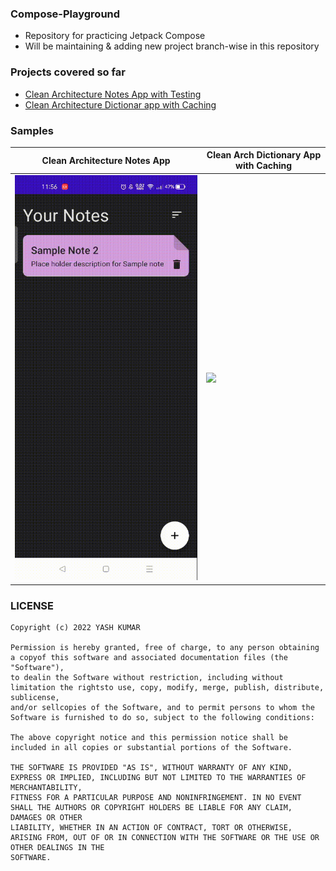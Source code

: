 ### **Compose-Playground**
- Repository for practicing Jetpack Compose
- Will be maintaining & adding new project branch-wise in this repository

### **Projects covered so far**
- [Clean Architecture Notes App with Testing](https://github.com/YashKr01/Compose-Notes-App-with-Testing)
- [Clean Architecture Dictionar app with Caching](https://github.com/YashKr01/Compose-Playground/tree/dictionary)

### **Samples**
| Clean Architecture Notes App | Clean Arch Dictionary App with Caching |
 --------------|------------|
 | ![](samples/video_notes.gif) | ![](samples/video_dictionary.gif)  |

### **LICENSE**

```
Copyright (c) 2022 YASH KUMAR

Permission is hereby granted, free of charge, to any person obtaining a copyof this software and associated documentation files (the "Software"),
to dealin the Software without restriction, including without limitation the rightsto use, copy, modify, merge, publish, distribute, sublicense,
and/or sellcopies of the Software, and to permit persons to whom the Software is furnished to do so, subject to the following conditions:

The above copyright notice and this permission notice shall be included in all copies or substantial portions of the Software.

THE SOFTWARE IS PROVIDED "AS IS", WITHOUT WARRANTY OF ANY KIND, EXPRESS OR IMPLIED, INCLUDING BUT NOT LIMITED TO THE WARRANTIES OF MERCHANTABILITY,
FITNESS FOR A PARTICULAR PURPOSE AND NONINFRINGEMENT. IN NO EVENT SHALL THE AUTHORS OR COPYRIGHT HOLDERS BE LIABLE FOR ANY CLAIM, DAMAGES OR OTHER
LIABILITY, WHETHER IN AN ACTION OF CONTRACT, TORT OR OTHERWISE, ARISING FROM, OUT OF OR IN CONNECTION WITH THE SOFTWARE OR THE USE OR OTHER DEALINGS IN THE
SOFTWARE.
```
